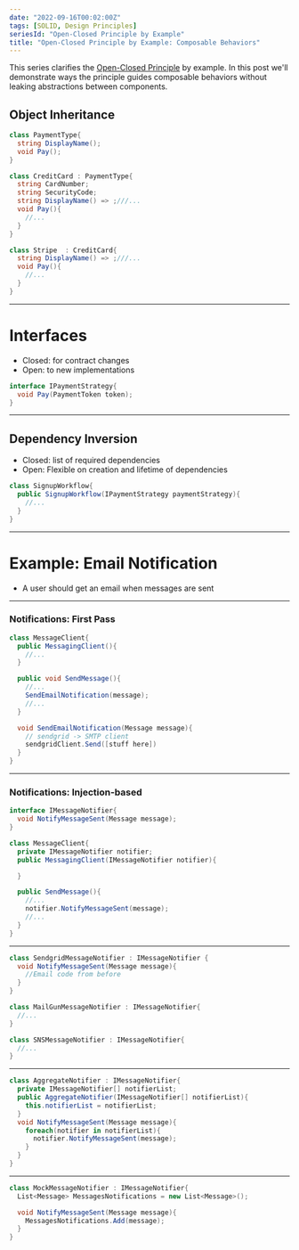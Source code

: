 ```yaml
---
date: "2022-09-16T00:02:00Z"
tags: [SOLID, Design Principles]
seriesId: "Open-Closed Principle by Example"
title: "Open-Closed Principle by Example: Composable Behaviors"
---
```


This series clarifies the [Open-Closed Principle](https://en.wikipedia.org/wiki/Open%E2%80%93closed_principle) by example. In this post we'll demonstrate ways the principle guides composable behaviors without leaking abstractions between components.
<!--more-->


## Object Inheritance
<!-- - Closed: must satisfy contract of parent
- Open: anyone can add children
- Open: Derive to add additional fields and methods
- Open: Derivatives can override behavior -->


```cs
class PaymentType{
  string DisplayName();
  void Pay();
}

class CreditCard : PaymentType{
  string CardNumber;
  string SecurityCode;
  string DisplayName() => ;///...
  void Pay(){
    //...
  }
}

class Stripe  : CreditCard{
  string DisplayName() => ;///...
  void Pay(){
    //...
  }
}
```

<!-- 
- base class forms contract
- derivatives can add properties, change behavior, but still be used as base class
- too much going on
  - Data + Methods = worry about state
  - Behavior overriding => worry about safety of inheritance

PHRASING: The problem is that objects have too much going on and it make extension complex
 -->


----

# Interfaces
- Closed: for contract changes
- Open: to new implementations

<!-- TODO: may want to change object example for a better interface evolution -->

```cs 
interface IPaymentStrategy{
  void Pay(PaymentToken token);
}
```

----

## Dependency Inversion
- Closed: list of required dependencies
- Open: Flexible on creation and lifetime of dependencies

```cs
class SignupWorkflow{
  public SignupWorkflow(IPaymentStrategy paymentStrategy){
    //...
  }
}
```

<!-- Hint toward more general method: Ports and Adapters -->

<!-- Q: Interface + DI makes me want to talk about ports. Do I need to move these later? -->

<!-- TODO: add function parameters back in with continuations? Functional idea of parameterization. Functions not fixed to particular context -->

----
# Example: Email Notification
- A user should get an email when messages are sent

----
### Notifications: First Pass

```cs
class MessageClient{
  public MessagingClient(){
    //...
  }

  public void SendMessage(){
    //...
    SendEmailNotification(message);
    //...
  }

  void SendEmailNotification(Message message){
    // sendgrid -> SMTP client
    sendgridClient.Send([stuff here])
  }
}
```

----

### Notifications: Injection-based

```cs
interface IMessageNotifier{
  void NotifyMessageSent(Message message);
}

class MessageClient{
  private IMessageNotifier notifier;
  public MessagingClient(IMessageNotifier notifier){

  }

  public SendMessage(){
    //...
    notifier.NotifyMessageSent(message);
    //...
  }
}
```

----

```cs
class SendgridMessageNotifier : IMessageNotifier {
  void NotifyMessageSent(Message message){
    //Email code from before
  }
}

class MailGunMessageNotifier : IMessageNotifier{
  //...
}

class SNSMessageNotifier : IMessageNotifier{
  //...
}
```

----

```cs
class AggregateNotifier : IMessageNotifier{
  private IMessageNotifier[] notifierList;
  public AggregateNotifier(IMessageNotifier[] notifierList){
    this.notifierList = notifierList;
  } 
  void NotifyMessageSent(Message message){
    foreach(notifier in notifierList){
      notifier.NotifyMessageSent(message); 
    }
  }
}
```

<!-- As demands on these dependencies grow, it keeps complexity down in the core messaging client -->

----

<!-- lead: Our notifier implementations don't just have to be for production use. In fact, abstracting the notifier greatly simplifies testing. -->
```cs
class MockMessageNotifier : IMessageNotifier{
  List<Message> MessagesNotifications = new List<Message>();

  void NotifyMessageSent(Message message){
    MessagesNotifications.Add(message);
  }
}
```